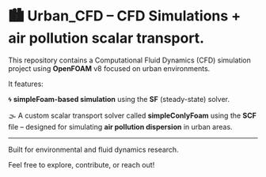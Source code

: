 # 🏙️ Urban_CFD – CFD Simulations + air pollution scalar transport.

This repository contains a Computational Fluid Dynamics (CFD) simulation project using **OpenFOAM** v8 focused on urban environments.

It features:

🌀 **simpleFoam-based simulation** using the **SF** (steady-state) solver.

🌫️ A custom scalar transport solver called **simpleConlyFoam** using the **SCF** file – designed for simulating **air pollution dispersion** in urban areas.

---

Built for environmental and fluid dynamics research.

Feel free to explore, contribute, or reach out!


